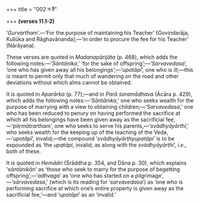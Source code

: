 +++
title = "002 न वै"

+++
**(verses 11.1-2)**

‘*Gurvartham*’.—‘For the purpose of maintaining his Teacher’
(Govindarāja, Kullūka and Rāghavānanda);—‘in order to procure the fee
for his Teacher’ (Nārāyaṇa).

These verses are quoted in *Madanapārijāta* (p. 468), which adds the
following notes:—‘*Sāntānika*,’ ‘for the sake of
offspring’;—‘*Sarvavedasa*’, ‘one who has given away all his
belongings’;—‘*upatāpī*’, one who is ill;—this is meant to permit only
that much of wandering on the road and other deviations without which
alms cannot be obtained.

It is quoted in *Aparārka* (p. 77);—and in *Parā* *śaramādhava* (Ācāra
p. 429), which adds the following notes:—‘*Sāntānika*,’ one who seeks
wealth for the purpose of marrying with a view to obtaining
children;—‘*Sarvavedasa*,’ one who has been reduced to penury on having
performed the sacrifice at which all his belongings have been given away
as the sacrificial fee,—‘*pitṛmātrartham*’, one who seeks to serve his
parents,—‘*svādhyāyārthī*,’ who seeks wealth for the keeping up of the
teaching of the Veda,—‘*upotāpī*’, invalid;—the compound
‘*svādhyāyārthyupatāpi*’ is to be expounded as ‘the *upatāpi*, invalid,
as along with the *svādhyāyārthi*’, *i.e*., both of these.

It is quoted in *Hemādri* (Śrāddha p. 354, and Dāna p. 30), which
explains ‘*sāntānikān*’ as ‘those who seek to marry for the purpose of
begetting offspring’,—‘*adhvaga*’ as ‘one who has started on a
pilgrimage’,—‘*sārvavedasa*,’ (which is its reading for ‘*sarvavedasa*’)
as ‘one who is performing sacrifice at which one’s entire property is
given away as the sacrificial fee,’—and ‘*upatāpi*’ as an ‘invalid.’



